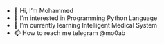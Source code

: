 - 👋 Hi, I’m Mohammed
- 👀 I’m interested in Programming Python Language
- 🌱 I’m currently learning Intelligent Medical System
- 📫 How to reach me telegram @mo0ab

